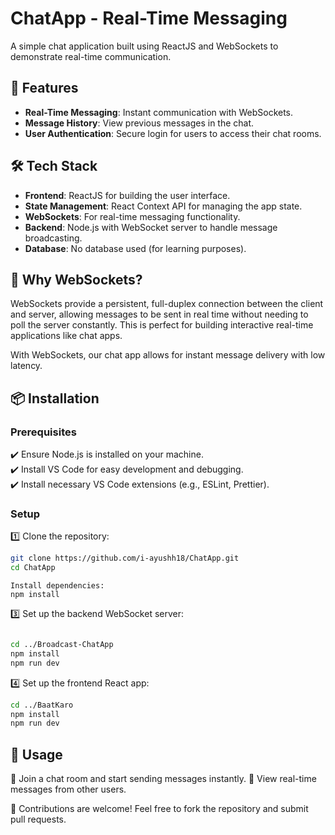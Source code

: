 # ChatApp - Real-Time Messaging

A simple chat application built using ReactJS and WebSockets to demonstrate real-time communication.

## 🚀 Features
- **Real-Time Messaging**: Instant communication with WebSockets.
- **Message History**: View previous messages in the chat.
- **User Authentication**: Secure login for users to access their chat rooms.

## 🛠️ Tech Stack
- **Frontend**: ReactJS for building the user interface.
- **State Management**: React Context API for managing the app state.
- **WebSockets**: For real-time messaging functionality.
- **Backend**: Node.js with WebSocket server to handle message broadcasting.
- **Database**: No database used (for learning purposes).

## 📌 Why WebSockets?
WebSockets provide a persistent, full-duplex connection between the client and server, allowing messages to be sent in real time without needing to poll the server constantly. This is perfect for building interactive real-time applications like chat apps.

With WebSockets, our chat app allows for instant message delivery with low latency.

## 📦 Installation
### Prerequisites
✔️ Ensure Node.js is installed on your machine.  
✔️ Install VS Code for easy development and debugging.  
✔️ Install necessary VS Code extensions (e.g., ESLint, Prettier).

### Setup
1️⃣ Clone the repository:
```bash
git clone https://github.com/i-ayushh18/ChatApp.git
cd ChatApp
```
```
Install dependencies:
npm install
```

3️⃣ Set up the backend WebSocket server:
```sh

cd ../Broadcast-ChatApp
npm install
npm run dev
```

4️⃣ Set up the frontend React app:
```sh
cd ../BaatKaro
npm install
npm run dev
```

## 📌 Usage
📝 Join a chat room and start sending messages instantly.
💬 View real-time messages from other users.


🚀 Contributions are welcome! Feel free to fork the repository and submit pull requests.
